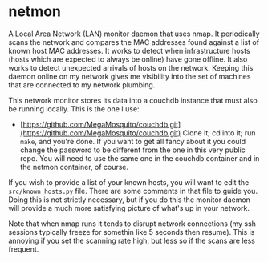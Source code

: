 # netmon

A Local Area Network (LAN) monitor daemon that uses nmap. It periodically scans the network and compares the MAC addresses found against a list of known host MAC addresses. It works to detect when infrastructure hosts (hosts which are expected to always be online) have gone offline. It also works to detect unexpected arrivals of hosts on the network. Keeping this daemon online on my network gives me visibility into the set of machines that are connected to my network plumbing.

This network monitor stores its data into a couchdb instance that must also be running locally. This is the one I use:
 * [https://github.com/MegaMosquito/couchdb.git](https://github.com/MegaMosquito/couchdb.git)
Clone it; cd into it; run `make`, and you're done. If you want to get all fancy about it you could change the password to be different from the one in this very public repo. You will need to use the same one in the couchdb container and in the netmon container, of course.

If you wish to provide a list of your known hosts, you will want to edit the `src/known_hosts.py` file. There are some comments in that file to guide you. Doing this is not strictly necessary, but if you do this the monitor daemon will provide a much more satisfying picture of what's up in your network.

Note that when nmap runs it tends to disrupt network connections (my ssh sessions typically freeze for somethin like 5 seconds then resume). This is annoying if you set the scanning rate high, but less so if the scans are less frequent.

